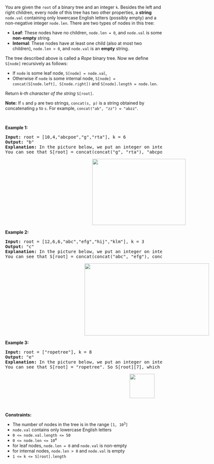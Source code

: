 <p>You are given the <code>root</code> of a binary tree and an integer <code>k</code>. Besides the left and right children, every node of this tree has two other properties, a <strong>string</strong> <code>node.val</code> containing only lowercase English letters (possibly empty) and a non-negative integer <code>node.len</code>. There are two types of nodes in this tree:</p>

<ul>
	<li><strong>Leaf</strong>: These nodes have no children, <code>node.len = 0</code>, and <code>node.val</code> is some <strong>non-empty</strong> string.</li>
	<li><strong>Internal</strong>: These nodes have at least one child (also at most two children), <code>node.len &gt; 0</code>, and <code>node.val</code> is an <strong>empty</strong> string.</li>
</ul>

<p>The tree described above is called a <em>Rope</em> binary tree. Now we define <code>S[node]</code> recursively as follows:</p>

<ul>
	<li>If <code>node</code> is some leaf node, <code>S[node] = node.val</code>,</li>
	<li>Otherwise if <code>node</code> is some internal node, <code>S[node] = concat(S[node.left], S[node.right])</code> and <code>S[node].length = node.len</code>.</li>
</ul>

<p>Return<em> k-th character of the string</em> <code>S[root]</code>.</p>

<p><strong>Note:</strong> If <code>s</code> and <code>p</code> are two strings, <code>concat(s, p)</code> is a string obtained by concatenating <code>p</code> to <code>s</code>. For example, <code>concat(&quot;ab&quot;, &quot;zz&quot;) = &quot;abzz&quot;</code>.</p>

<p>&nbsp;</p>
<p><strong class="example">Example 1:</strong></p>

<pre>
<strong>Input:</strong> root = [10,4,&quot;abcpoe&quot;,&quot;g&quot;,&quot;rta&quot;], k = 6
<strong>Output:</strong> &quot;b&quot;
<strong>Explanation:</strong> In the picture below, we put an integer on internal nodes that represents node.len, and a string on leaf nodes that represents node.val.
You can see that S[root] = concat(concat(&quot;g&quot;, &quot;rta&quot;), &quot;abcpoe&quot;) = &quot;grtaabcpoe&quot;. So S[root][5], which represents 6th character of it, is equal to &quot;b&quot;.
</pre>

<p><img alt="" src="https://assets.leetcode.com/uploads/2023/05/14/example1.png" style="width: 300px; height: 213px; margin-left: 280px; margin-right: 280px;" /></p>

<p><strong class="example">Example 2:</strong></p>

<pre>
<strong>Input:</strong> root = [12,6,6,&quot;abc&quot;,&quot;efg&quot;,&quot;hij&quot;,&quot;klm&quot;], k = 3
<strong>Output:</strong> &quot;c&quot;
<strong>Explanation:</strong> In the picture below, we put an integer on internal nodes that represents node.len, and a string on leaf nodes that represents node.val.
You can see that S[root] = concat(concat(&quot;abc&quot;, &quot;efg&quot;), concat(&quot;hij&quot;, &quot;klm&quot;)) = &quot;abcefghijklm&quot;. So S[root][2], which represents the 3rd character of it, is equal to &quot;c&quot;.
</pre>

<p><img alt="" src="https://assets.leetcode.com/uploads/2023/05/14/example2.png" style="width: 400px; height: 232px; margin-left: 255px; margin-right: 255px;" /></p>

<p><strong class="example">Example 3:</strong></p>

<pre>
<strong>Input:</strong> root = [&quot;ropetree&quot;], k = 8
<strong>Output:</strong> &quot;e&quot;
<strong>Explanation:</strong> In the picture below, we put an integer on internal nodes that represents node.len, and a string on leaf nodes that represents node.val.
You can see that S[root] = &quot;ropetree&quot;. So S[root][7], which represents 8th character of it, is equal to &quot;e&quot;.
</pre>

<p><img alt="" src="https://assets.leetcode.com/uploads/2023/05/14/example3.png" style="width: 80px; height: 78px; margin-left: 400px; margin-right: 400px;" /></p>

<p>&nbsp;</p>
<p><strong>Constraints:</strong></p>

<ul>
	<li>The number of nodes in the tree is in the range <code>[1, 10<sup>3</sup>]</code></li>
	<li><code>node.val</code> contains only lowercase English letters</li>
	<li><code>0 &lt;= node.val.length &lt;= 50</code></li>
	<li><code>0 &lt;= node.len &lt;= 10<sup>4</sup></code></li>
	<li>for leaf nodes, <code>node.len = 0</code> and <code>node.val</code> is non-empty</li>
	<li>for internal nodes, <code>node.len &gt; 0</code> and <code>node.val</code> is empty</li>
	<li><code>1 &lt;= k &lt;= S[root].length</code></li>
</ul>
